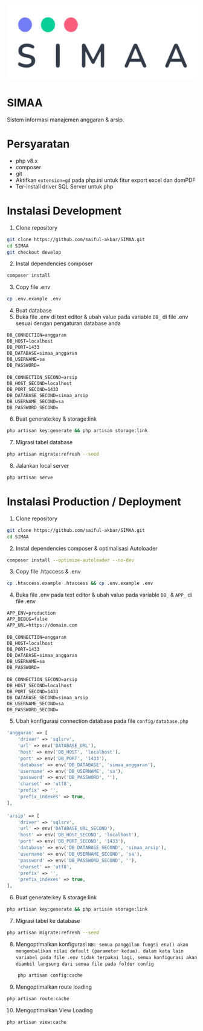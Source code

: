 <div align="center">
    <img
      loading="lazy"
      alt="logo"
      src="public/assets/images/logo/logo-dark.png"
      height="200"
    />
</div>

# SIMAA

Sistem informasi manajemen anggaran & arsip.

# Persyaratan

-   php v8.x
-   composer
-   git
-   Aktifkan `extension=gd` pada php.ini untuk fitur export excel dan domPDF
-   Ter-install driver SQL Server untuk php

# Instalasi Development

1.  Clone repository

```bash
git clone https://github.com/saiful-akbar/SIMAA.git
cd SIMAA
git checkout develop
```

2.  Instal dependencies composer

```bash
composer install
```

3.  Copy file .env

```bash
cp .env.example .env
```

4.  Buat database
5.  Buka file .env di text editor & ubah value pada variable `DB_` di file .env sesuai dengan pengaturan database anda

```
DB_CONNECTION=anggaran
DB_HOST=localhost
DB_PORT=1433
DB_DATABASE=simaa_anggaran
DB_USERNAME=sa
DB_PASSWORD=

DB_CONNECTION_SECOND=arsip
DB_HOST_SECOND=localhost
DB_PORT_SECOND=1433
DB_DATABASE_SECOND=simaa_arsip
DB_USERNAME_SECOND=sa
DB_PASSWORD_SECOND=
```

6.  Buat generate:key & storage:link

```bash
php artisan key:generate && php artisan storage:link
```

7. Migrasi tabel database

```bash
php artisan migrate:refresh --seed
```

8.  Jalankan local server

```bash
php artisan serve
```

# Instalasi Production / Deployment

1.  Clone repository

```bash
git clone https://github.com/saiful-akbar/SIMAA.git
cd SIMAA
```

2. Instal dependencies composer & optimalisasi Autoloader

```bash
composer install --optimize-autoloader --no-dev
```

3. Copy file .htaccess & .env

```bash
cp .htaccess.example .htaccess && cp .env.example .env
```

4.  Buka file .env pada text editor & ubah value pada variable `DB_` & `APP_` di file .env

```
APP_ENV=production
APP_DEBUG=false
APP_URL=https://domain.com

DB_CONNECTION=anggaran
DB_HOST=localhost
DB_PORT=1433
DB_DATABASE=simaa_anggaran
DB_USERNAME=sa
DB_PASSWORD=

DB_CONNECTION_SECOND=arsip
DB_HOST_SECOND=localhost
DB_PORT_SECOND=1433
DB_DATABASE_SECOND=simaa_arsip
DB_USERNAME_SECOND=sa
DB_PASSWORD_SECOND=
```

5. Ubah konfigurasi connection database pada file `config/database.php`

```php
'anggaran' => [
    'driver' => 'sqlsrv',
    'url' => env('DATABASE_URL'),
    'host' => env('DB_HOST', 'localhost'),
    'port' => env('DB_PORT', '1433'),
    'database' => env('DB_DATABASE', 'simaa_anggaran'),
    'username' => env('DB_USERNAME', 'sa'),
    'password' => env('DB_PASSWORD', ''),
    'charset' => 'utf8',
    'prefix' => '',
    'prefix_indexes' => true,
],

'arsip' => [
    'driver' => 'sqlsrv',
    'url' => env('DATABASE_URL_SECOND'),
    'host' => env('DB_HOST_SECOND', 'localhost'),
    'port' => env('DB_PORT_SECOND', '1433'),
    'database' => env('DB_DATABASE_SECOND', 'simaa_arsip'),
    'username' => env('DB_USERNAME_SECOND', 'sa'),
    'password' => env('DB_PASSWORD_SECOND', ''),
    'charset' => 'utf8',
    'prefix' => '',
    'prefix_indexes' => true,
],
```

6.  Buat generate:key & storage:link

```bash
php artisan key:generate && php artisan storage:link
```

7. Migrasi tabel ke database

```bash
php artisan migrate:refresh --seed
```

8. Mengoptimalkan konfigurasi `NB: semua panggilan fungsi env() akan mengembalikan nilai default (parameter kedua). dalam kata lain variabel pada file .env tidak terpakai lagi, semua konfigurasi akan diambil langsung dari semua file pada folder config`

```bash
    php artisan config:cache
```

9. Mengoptimalkan route loading

```bash
php artisan route:cache
```

10. Mengoptimalkan View Loading

```bash
php artisan view:cache
```
